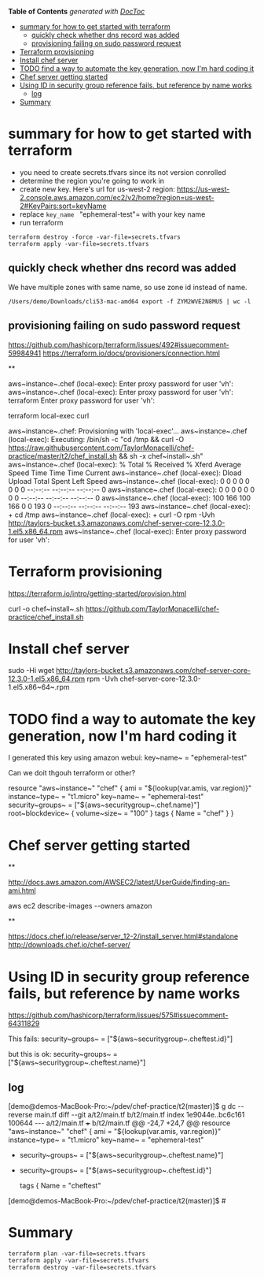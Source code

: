 <!-- START doctoc generated TOC please keep comment here to allow auto update -->
<!-- DON'T EDIT THIS SECTION, INSTEAD RE-RUN doctoc TO UPDATE -->
**Table of Contents**  *generated with [DocToc](https://github.com/thlorenz/doctoc)*

- [summary for how to get started with terraform](#summary-for-how-to-get-started-with-terraform)
  - [quickly check whether dns record was added](#quickly-check-whether-dns-record-was-added)
  - [provisioning failing on sudo password request](#provisioning-failing-on-sudo-password-request)
- [Terraform provisioning](#terraform-provisioning)
- [Install chef server](#install-chef-server)
- [TODO find a way to automate the key generation, now I'm hard coding it](#todo-find-a-way-to-automate-the-key-generation-now-im-hard-coding-it)
- [Chef server getting started](#chef-server-getting-started)
- [Using ID in security group reference fails, but reference by name works](#using-id-in-security-group-reference-fails-but-reference-by-name-works)
  - [log](#log)
- [Summary](#summary)

<!-- END doctoc generated TOC please keep comment here to allow auto update -->

summary for how to get started with terraform
=============================================

-   you need to create secrets.tfvars since its not version conrolled
-   determine the region you're going to work in
-   create new key. Here's url for us-west-2 region:
    <https://us-west-2.console.aws.amazon.com/ec2/v2/home?region=us-west-2#KeyPairs:sort=keyName>
-   replace `key_name ` "ephemeral-test"= with your key name
-   run terraform

<!-- -->

    terraform destroy -force -var-file=secrets.tfvars
    terraform apply -var-file=secrets.tfvars

quickly check whether dns record was added
------------------------------------------

We have multiple zones with same name, so use zone id instead of name.

    /Users/demo/Downloads/cli53-mac-amd64 export -f ZYM2WVE2N8MU5 | wc -l

provisioning failing on sudo password request
---------------------------------------------

<https://github.com/hashicorp/terraform/issues/492#issuecomment-59984941>
<https://terraform.io/docs/provisioners/connection.html>

\*\*

aws~instance~.chef (local-exec): Enter proxy password for user 'vh':
aws~instance~.chef (local-exec): Enter proxy password for user 'vh':
terraform Enter proxy password for user 'vh':

terraform local-exec curl

aws~instance~.chef: Provisioning with 'local-exec'... aws~instance~.chef
(local-exec): Executing: /bin/sh -c "cd /tmp && curl -O
<https://raw.githubusercontent.com/TaylorMonacelli/chef-practice/master/t2/chef_install.sh>
&& sh -x chef~install~.sh" aws~instance~.chef (local-exec): % Total %
Received % Xferd Average Speed Time Time Time Current aws~instance~.chef
(local-exec): Dload Upload Total Spent Left Speed aws~instance~.chef
(local-exec): 0 0 0 0 0 0 0 0 --:--:-- --:--:-- --:--:-- 0
aws~instance~.chef (local-exec): 0 0 0 0 0 0 0 0 --:--:-- --:--:--
--:--:-- 0 aws~instance~.chef (local-exec): 100 166 100 166 0 0 193 0
--:--:-- --:--:-- --:--:-- 193 aws~instance~.chef (local-exec): + cd
/tmp aws~instance~.chef (local-exec): + curl -O rpm -Uvh
<http://taylors-bucket.s3.amazonaws.com/chef-server-core-12.3.0-1.el5.x86_64.rpm>
aws~instance~.chef (local-exec): Enter proxy password for user 'vh':

Terraform provisioning
======================

<https://terraform.io/intro/getting-started/provision.html>

curl -o chef~install~.sh
<https://github.com/TaylorMonacelli/chef-practice/chef_install.sh>

Install chef server
===================

sudo -Hi wget
<http://taylors-bucket.s3.amazonaws.com/chef-server-core-12.3.0-1.el5.x86_64.rpm>
rpm -Uvh chef-server-core-12.3.0-1.el5.x86~64~.rpm

TODO find a way to automate the key generation, now I'm hard coding it
======================================================================

I generated this key using amazon webui: key~name~ = "ephemeral-test"

Can we doit thgouh terraform or other?

resource "aws~instance~" "chef" { ami = "\${lookup(var.amis,
var.region)}" instance~type~ = "t1.micro" key~name~ = "ephemeral-test"
security~groups~ = \["\${aws~securitygroup~.chef.name}"\]
root~blockdevice~ { volume~size~ = "100" } tags { Name = "chef" } }

Chef server getting started
===========================

\*\*

<http://docs.aws.amazon.com/AWSEC2/latest/UserGuide/finding-an-ami.html>

aws ec2 describe-images --owners amazon

\*\*

<https://docs.chef.io/release/server_12-2/install_server.html#standalone>
<http://downloads.chef.io/chef-server/>

Using ID in security group reference fails, but reference by name works
=======================================================================

<https://github.com/hashicorp/terraform/issues/575#issuecomment-64311829>

This fails: security~groups~ = \["\${aws~securitygroup~.cheftest.id}"\]

but this is ok: security~groups~ =
\["\${aws~securitygroup~.cheftest.name}"\]

log
---

\[demo@demos-MacBook-Pro:\~/pdev/chef-practice/t2(master)\]\$ g dc
--reverse main.tf diff --git a/t2/main.tf b/t2/main.tf index
1e9044e..bc6c161 100644 --- a/t2/main.tf ~~+~~ b/t2/main.tf @@ -24,7
+24,7 @@ resource "aws~instance~" "chef" { ami = "\${lookup(var.amis,
var.region)}" instance~type~ = "t1.micro" key~name~ = "ephemeral-test"
-   security~groups~ = \["\${aws~securitygroup~.cheftest.name}"\]
-   security~groups~ = \["\${aws~securitygroup~.cheftest.id}"\]

    tags { Name = "cheftest"

\[demo@demos-MacBook-Pro:\~/pdev/chef-practice/t2(master)\]\$ \#

Summary
=======

    terraform plan -var-file=secrets.tfvars
    terraform apply -var-file=secrets.tfvars
    terraform destroy -var-file=secrets.tfvars
